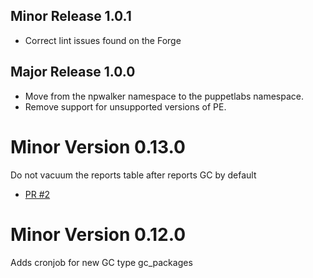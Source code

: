 ## Minor Release 1.0.1

- Correct lint issues found on the Forge

## Major Release 1.0.0

- Move from the npwalker namespace to the puppetlabs namespace.
- Remove support for unsupported versions of PE.

# Minor Version 0.13.0

Do not vacuum the reports table after reports GC by default
  - [PR #2](https://github.com/npwalker/puppetdb_gc/pull/2)

# Minor Version 0.12.0

Adds cronjob for new GC type gc_packages
